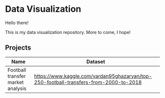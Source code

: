 # Data Visualization

Hello there!

This is my data visualization repository. More to come, I hope!

## Projects

| Name                              |  Dataset                                                                              |
| --------------------------------- | ------------------------------------------------------------------------------------- |
| Football transfer market analysis | https://www.kaggle.com/vardan95ghazaryan/top-250-football-transfers-from-2000-to-2018 |
